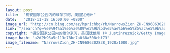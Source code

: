 ```yaml
---
layout: post
title:  "锡安国家公园内的维尔京河，美国犹他州"
date:   "2018-11-18 16:00:00 +0800"
image_url: "http://cn.bing.com/az/hprichbg/rb/NarrowsZion_ZH-CN9686302838_1920x1080.jpg"
link: "/search?q=%e9%94%a1%e5%ae%89%e5%9b%bd%e5%ae%b6%e5%85%ac%e5%9b%ad&form=hpcapt&mkt=zh-cn"
copyright: "锡安国家公园内的维尔京河，美国犹他州 (© Justinreznick/Getty Images)"
image_hash: "a2d2b96a5c113e78bc7a0f8a508cbf73"
image_filename: "NarrowsZion_ZH-CN9686302838_1920x1080.jpg"
---
```

